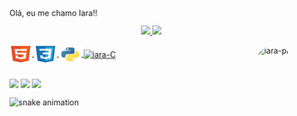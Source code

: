 Olá, eu me chamo Iara!!
<div align="center">
  <a href="https://github.com/iaramota">
  <img height="180em" src="https://github-readme-stats.vercel.app/api?username=iaramota&show_icons=true&theme=dracula&include_all_commits=true&count_private=true"/>
  <img height="180em" src="https://github-readme-stats.vercel.app/api/top-langs/?username=iaramota&layout=compact&langs_count=7&theme=dracula"/>
</div>
<div style="display: inline_block"><br>
  <img align="center" alt="iara-HTML" height="30" width="40" src="https://raw.githubusercontent.com/devicons/devicon/master/icons/html5/html5-original.svg">
  <img align="center" alt="iara-CSS" height="30" width="40" src="https://raw.githubusercontent.com/devicons/devicon/master/icons/css3/css3-original.svg">
  <img align="center" alt="iara-Python" height="30" width="40" src="https://raw.githubusercontent.com/devicons/devicon/master/icons/python/python-original.svg">
  <img align="center" alt="iara-C" height="30" width="40" src="https://cdn.jsdelivr.net/gh/devicons/devicon/icons/c/c-original.svg">
  <img align="right" alt="iara-pic" height="150" style="border-radius:50px;" src="https://picrew.me/shareImg/org/202207/296093_TjLLM72D.png">
</div>
  
  ##
 
<div> 
  
  <a href="https://www.instagram.com/nargon355/"  target="_blank"><img src="https://camo.githubusercontent.com/acaa286597b43c96dc02b69b90de15a65c52063e31835b763a061cc815f64bac/68747470733a2f2f696d672e736869656c64732e696f2f62616467652f2d496e7374616772616d2d2532334534343035463f7374796c653d666f722d7468652d6261646765266c6f676f3d696e7374616772616d266c6f676f436f6c6f723d7768697465"></a>
  <a href = "email:iaramota243@gmail.com"><img src="https://img.shields.io/badge/-Gmail-%23333?style=for-the-badge&logo=gmail&logoColor=white" target="_blank"></a>
  <a href="https://www.linkedin.com/in/iaramota/" target="_blank"><img src="https://img.shields.io/badge/-LinkedIn-%230077B5?style=for-the-badge&logo=linkedin&logoColor=white" target="_blank"></a> 

   ![snake animation](https://github.com/iaramota/iaramota/blob/output/github-contribution-grid-snake.svg)
  
</div>
